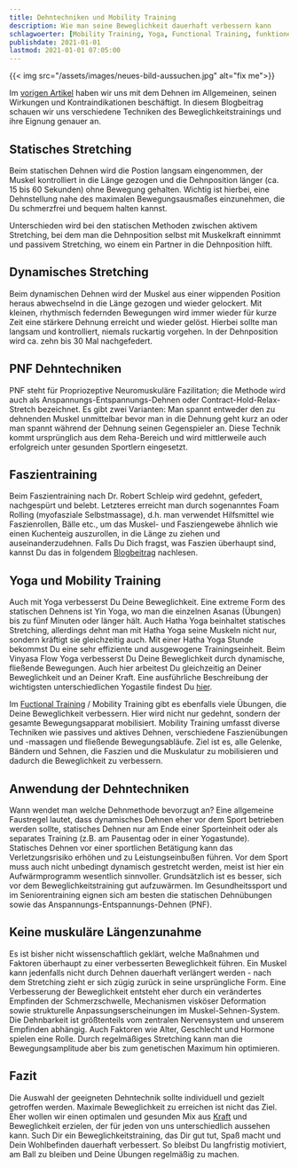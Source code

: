 ```yaml
---
title: Dehntechniken und Mobility Training
description: Wie man seine Beweglichkeit dauerhaft verbessern kann
schlagwoerter: [Mobility Training, Yoga, Functional Training, funktionelles Training]
publishdate: 2021-01-01
lastmod: 2021-01-01 07:05:00
---
```


{{< img src="/assets/images/neues-bild-aussuchen.jpg" alt="fix me">}}

Im [vorigen Artikel][1] haben wir uns mit dem Dehnen im Allgemeinen, seinen Wirkungen und Kontraindikationen beschäftigt. In diesem Blogbeitrag schauen wir uns verschiedene Techniken des Beweglichkeitstrainings und ihre Eignung genauer an.

## Statisches Stretching

Beim statischen Dehnen wird die Postion langsam eingenommen, der Muskel kontrolliert in die Länge gezogen und die Dehnposition länger (ca. 15 bis 60 Sekunden) ohne Bewegung gehalten. Wichtig ist hierbei, eine Dehnstellung nahe des maximalen Bewegungsausmaßes einzunehmen, die Du schmerzfrei und bequem halten kannst. 

Unterschieden wird bei den statischen Methoden zwischen aktivem Stretching, bei dem man die Dehnposition selbst mit Muskelkraft einnimmt und passivem Stretching, wo einem ein Partner in die Dehnposition hilft.


## Dynamisches Stretching

Beim dynamischen Dehnen wird der Muskel aus einer wippenden Position heraus abwechselnd in die Länge gezogen und wieder gelockert. Mit kleinen, rhythmisch federnden Bewegungen wird immer wieder für kurze Zeit eine stärkere Dehnung erreicht und wieder gelöst. Hierbei sollte man langsam und kontrolliert, niemals ruckartig vorgehen. In der Dehnposition wird ca. zehn bis 30 Mal nachgefedert.  


## PNF Dehntechniken

PNF steht für Propriozeptive Neuromuskuläre Fazilitation; die Methode wird auch als Anspannungs-Entspannungs-Dehnen oder Contract-Hold-Relax-Stretch bezeichnet. Es gibt zwei Varianten: Man spannt entweder den zu dehnenden Muskel unmittelbar bevor man in die Dehnung geht kurz an oder man spannt während der Dehnung seinen Gegenspieler an. Diese Technik kommt ursprünglich aus dem Reha-Bereich und wird mittlerweile auch erfolgreich unter gesunden Sportlern eingesetzt.


## Faszientraining

Beim Faszientraining nach Dr. Robert Schleip wird gedehnt, gefedert, nachgespürt und belebt. Letzteres erreicht man durch sogenanntes Foam Rolling (myofasziale Selbstmassage), d.h. man verwendet Hilfsmittel wie Faszienrollen, Bälle etc., um das Muskel- und Fasziengewebe ähnlich wie einen Kuchenteig auszurollen, in die Länge zu ziehen und auseinanderzudehnen. Falls Du Dich fragst, was Faszien überhaupt sind, kannst Du das in folgendem [Blogbeitrag][2] nachlesen.


## Yoga und Mobility Training

Auch mit Yoga verbesserst Du Deine Beweglichkeit. Eine extreme Form des statischen Dehnens ist Yin Yoga, wo man die einzelnen Asanas (Übungen) bis zu fünf Minuten oder länger hält. Auch Hatha Yoga beinhaltet statisches Stretching, allerdings dehnt man mit Hatha Yoga seine Muskeln nicht nur, sondern kräftigt sie gleichzeitig auch. Mit einer Hatha Yoga Stunde bekommst Du eine sehr effiziente und ausgewogene Trainingseinheit. Beim Vinyasa Flow Yoga verbesserst Du Deine Beweglichkeit durch dynamische, fließende Bewegungen. Auch hier arbeitest Du gleichzeitig an Deiner Beweglichkeit und an Deiner Kraft. Eine 
ausführliche Beschreibung der wichtigsten unterschiedlichen Yogastile findest Du [hier][3]. 

Im [Fuctional Training][4] / Mobility Training gibt es ebenfalls viele Übungen, die Deine Beweglichkeit verbessern. Hier wird nicht nur gedehnt, sondern der gesamte Bewegungsapparat mobilisiert. Mobility Training umfasst diverse Techniken wie passives und aktives Dehnen, verschiedene Faszienübungen und -massagen und fließende Bewegungsabläufe. Ziel ist es, alle Gelenke, Bändern und Sehnen, die Faszien und die Muskulatur zu mobilisieren und dadurch die Beweglichkeit zu verbessern.

## Anwendung der Dehntechniken

Wann wendet man welche Dehnmethode bevorzugt an? Eine allgemeine Faustregel lautet, dass dynamisches Dehnen eher vor dem Sport betrieben werden sollte, statisches Dehnen nur am Ende einer Sporteinheit oder als separates Training (z.B. am Pausentag oder in einer Yogastunde). Statisches Dehnen vor einer sportlichen Betätigung kann das Verletzungsrisiko erhöhen und zu Leistungseinbußen führen. Vor dem Sport muss auch nicht unbedingt dynamisch gestretcht werden, meist ist hier ein Aufwärmprogramm wesentlich sinnvoller. Grundsätzlich ist es besser, sich vor dem Beweglichkeitstraining gut aufzuwärmen. Im Gesundheitssport und im Seniorentraining eignen sich am besten die statischen Dehnübungen sowie das Anspannungs-Entspannungs-Dehnen (PNF). 

## Keine muskuläre Längenzunahme

Es ist bisher nicht wissenschaftlich geklärt, welche Maßnahmen und Faktoren überhaupt zu einer verbesserten Beweglichkeit führen. Ein Muskel kann jedenfalls nicht durch Dehnen dauerhaft verlängert werden - nach dem Stretching zieht er sich zügig zurück in seine ursprüngliche Form. Eine Verbesserung der Beweglichkeit entsteht eher durch ein verändertes Empfinden der Schmerzschwelle, Mechanismen visköser Deformation sowie strukturelle Anpassungserscheinungen im Muskel-Sehnen-System. Die Dehnbarkeit ist größtenteils vom zentralen Nervensystem und unserem Empfinden abhängig. Auch Faktoren wie Alter, Geschlecht und Hormone spielen eine Rolle. Durch regelmäßiges Stretching kann man die Bewegungsamplitude aber bis zum genetischen Maximum hin optimieren.


## Fazit

Die Auswahl der geeigneten Dehntechnik sollte individuell und gezielt getroffen werden. Maximale Beweglichkeit zu erreichen ist nicht das Ziel. Eher wollen wir einen optimalen und gesunden Mix aus [Kraft][5] und Beweglichkeit erzielen, der für jeden von uns unterschiedlich aussehen kann. Such Dir ein Beweglichkeitstraining, das Dir gut tut, Spaß macht und Dein Wohlbefinden dauerhaft verbessert. So bleibst Du langfristig motiviert, am Ball zu bleiben und Deine Übungen regelmäßig zu machen.



[1]: /artikel/2020/mobility-training
[2]: /artikel/2018/was-ist-yin-faszien-yoga/
[3]: /artikel/2018/yoga-stile/
[4]: /artikel/2019/functional-training/
[5]: /artikel/2020/krafttraining

